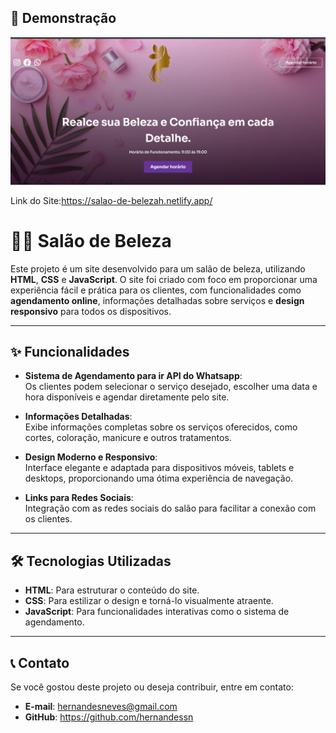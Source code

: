 ## 📸 **Demonstração**  

<img src="https://github.com/Hernandessn/Salao-de-Beleza/blob/main/img/screenshot/1.png?raw=true"/>

Link do Site:https://salao-de-belezah.netlify.app/


# 💇‍♀️ Salão de Beleza  

Este projeto é um site desenvolvido para um salão de beleza, utilizando **HTML**, **CSS** e **JavaScript**. O site foi criado com foco em proporcionar uma experiência fácil e prática para os clientes, com funcionalidades como **agendamento online**, informações detalhadas sobre serviços e **design responsivo** para todos os dispositivos.  

---

## ✨ **Funcionalidades**  

- **Sistema de Agendamento para ir API do Whatsapp**:  
  Os clientes podem selecionar o serviço desejado, escolher uma data e hora disponíveis e agendar diretamente pelo site.  

- **Informações Detalhadas**:  
  Exibe informações completas sobre os serviços oferecidos, como cortes, coloração, manicure e outros tratamentos.  

- **Design Moderno e Responsivo**:  
  Interface elegante e adaptada para dispositivos móveis, tablets e desktops, proporcionando uma ótima experiência de navegação.  

- **Links para Redes Sociais**:  
  Integração com as redes sociais do salão para facilitar a conexão com os clientes.  

---

## 🛠️ **Tecnologias Utilizadas**  

- **HTML**: Para estruturar o conteúdo do site.  
- **CSS**: Para estilizar o design e torná-lo visualmente atraente.  
- **JavaScript**: Para funcionalidades interativas como o sistema de agendamento.  

---


## 📞 **Contato**  

Se você gostou deste projeto ou deseja contribuir, entre em contato:  
- **E-mail**: hernandesneves@gmail.com
- **GitHub**: https://github.com/hernandessn


